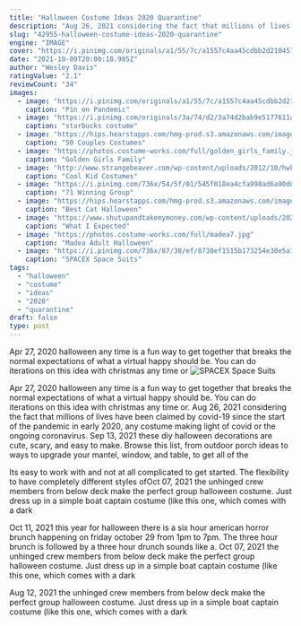 ```yaml
---
title: "Halloween Costume Ideas 2020 Quarantine"
description: "Aug 26, 2021 considering the fact that millions of lives have been claimed by covid-19 since the start of the pandemic in early 2020, any costume making light of covid or the ongoing coronavirus"
slug: "42955-halloween-costume-ideas-2020-quarantine"
engine: "IMAGE"
cover: "https://i.pinimg.com/originals/a1/55/7c/a1557c4aa45cdbb2d210451493a341cf.jpg"
date: "2021-10-09T20:00:18.985Z"
author: "Wesley Davis"
ratingValue: "2.1"
reviewCount: "34"
images:
  - image: "https://i.pinimg.com/originals/a1/55/7c/a1557c4aa45cdbb2d210451493a341cf.jpg"
    caption: "Pin on Pandemic"
  - image: "https://i.pinimg.com/originals/3a/74/d2/3a74d2bab9e5177611a4d5649c5dc072.jpg"
    caption: "starbucks costume"
  - image: "https://hips.hearstapps.com/hmg-prod.s3.amazonaws.com/images/best-halloween-couples-costumes-1594060630.jpg?crop=0.502xw:1.00xh;0,0&resize=640:*"
    caption: "50 Couples Costumes"
  - image: "https://photos.costume-works.com/full/golden_girls_family.jpg"
    caption: "Golden Girls Family"
  - image: "http://www.strangebeaver.com/wp-content/uploads/2012/10/hwkid/4.jpg"
    caption: "Cool Kid Costumes"
  - image: "https://i.pinimg.com/736x/54/5f/01/545f018ea4cfa998ad6a90d01c5811a5.jpg"
    caption: "71 Winning Group"
  - image: "https://hips.hearstapps.com/hmg-prod.s3.amazonaws.com/images/cat-halloween-costumes-1599768175.jpg?crop=0.494xw:0.987xh;0,0.00321xh&resize=640:*"
    caption: "Best Cat Halloween"
  - image: "https://www.shutupandtakemymoney.com/wp-content/uploads/2020/03/what-i-expected-my-apocolypse-outfit-to-look-like-vs-how-it-actually-looks-meme.jpg"
    caption: "What I Expected"
  - image: "https://photos.costume-works.com/full/madea7.jpg"
    caption: "Madea Adult Halloween"
  - image: "https://i.pinimg.com/736x/87/38/ef/8738ef1515b173254e30e5a1d4c11bc4.jpg"
    caption: "SPACEX Space Suits"
tags:
  - "halloween"
  - "costume"
  - "ideas"
  - "2020"
  - "quarantine"
draft: false
type: post
---
```


Apr 27, 2020 halloween any time is a fun way to get together that breaks the normal expectations of what a virtual happy should be. You can do iterations on this idea with christmas any time or
![SPACEX Space Suits](https://i.pinimg.com/736x/87/38/ef/8738ef1515b173254e30e5a1d4c11bc4.jpg "SPACEX Space Suits")

Apr 27, 2020 halloween any time is a fun way to get together that breaks the normal expectations of what a virtual happy should be. You can do iterations on this idea with christmas any time or. Aug 26, 2021 considering the fact that millions of lives have been claimed by covid-19 since the start of the pandemic in early 2020, any costume making light of covid or the ongoing coronavirus. Sep 13, 2021 these diy halloween decorations are cute, scary, and easy to make. Browse this list, from outdoor porch ideas to ways to upgrade your mantel, window, and table, to get all of the
<!--inArticleAds-->

<!--galleryOne-->

Its easy to work with and not at all complicated to get started. The flexibility to have completely different styles ofOct 07, 2021 the unhinged crew members from below deck make the perfect group halloween costume. Just dress up in a simple boat captain costume (like this one, which comes with a dark
<!--inArticleAds-->

<!--galleryTwo-->

Oct 11, 2021 this year for halloween there is a six hour american horror brunch happening on friday october 29 from 1pm to 7pm. The three hour brunch is followed by a three hour drunch  sounds like a. Oct 07, 2021 the unhinged crew members from below deck make the perfect group halloween costume. Just dress up in a simple boat captain costume (like this one, which comes with a dark
<!--galleryThree-->

Aug 12, 2021 the unhinged crew members from below deck make the perfect group halloween costume. Just dress up in a simple boat captain costume (like this one, which comes with a dark